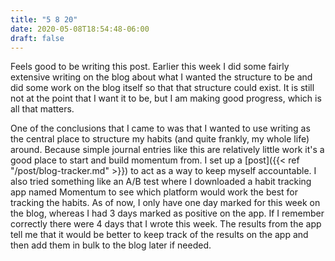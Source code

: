 ```yaml
---
title: "5 8 20"
date: 2020-05-08T18:54:48-06:00
draft: false
---
```


Feels good to be writing this post. Earlier this week I did some fairly extensive writing on the blog about what I wanted the structure to be and did some work on the blog itself so that that structure could exist. It is still not at the point that I want it to be, but I am making good progress, which is all that matters.  

One of the conclusions that I came to was that I wanted to use writing as the central place to structure my habits (and quite frankly, my whole life) around. Because simple journal entries like this are relatively little work it's a good place to start and build momentum from. I set up a [post]({{< ref "/post/blog-tracker.md" >}}) to act as a way to keep myself accountable. I also tried something like an A/B test where I downloaded a habit tracking app named Momentum to see which platform would work the best for tracking the habits. As of now, I only have one day marked for this week on the blog, whereas I had 3 days marked as positive on the app. If I remember correctly there were 4 days that I wrote this week. The results from the app tell me that it would be better to keep track of the results on the app and then add them in bulk to the blog later if needed. 